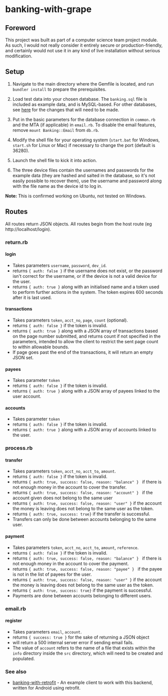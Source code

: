 # banking-with-grape

## Foreword

This project was built as part of a computer science team project module. As such, I would not really consider it entirely secure or production-friendly, and certainly would not use it in any kind of live installation without serious modification.

## Setup
1. Navigate to the main directory where the Gemfile is located, and run `bundler install` to prepare the prerequisites.

2. Load test data into your chosen database. The `banking.sql` file is included as example data, and is MySQL-based. For other databases, see [here](#notes-for-non-mysql-databases) for the changes that will need to be made.

3. Put in the basic parameters for the database connection in `common.rb` and the MTA (if applicable) in `email.rb`. To disable the email features, remove `mount Banking::Email` from `db.rb`.

4. Modify the shell file for your operating system (`start.bat` for Windows, `start.sh` for Linux or Mac) if necessary to change the port (default is 36280).

5. Launch the shell file to kick it into action.

6. The three device files contain the usernames and passwords for the example data (they are hashed and salted in the database, so it's not easily possible to recover them), use the username and password along with the file name as the device id to log in.

**Note:** This is confirmed working on Ubuntu, not tested on Windows.

## Routes

All routes return JSON objects.
All routes begin from the host route (eg http://localhost/login).

### return.rb

#### login
* Takes parameters `username`, `password`, `dev_id`.
* returns `{ auth: false }` if the username does not exist, or the password isn't correct for the username, or if the device is not a valid device for the user.
* returns `{ auth: true }` along with an initialised name and a token used to perform further actions in the system. The token expires 600 seconds after it is last used.

#### transactions
* Takes parameters `token`, `acct_no`, `page`, `count` (optional).
* returns `{ auth: false }` if the token is invalid.
* returns `{ auth: true }` along with a JSON array of transactions based on the page number submitted, and returns count if not specified in the parameters, intended to allow the client to restrict the sent page count to within allowable bounds. 
* If page goes past the end of the transactions, it will return an empty JSON set.

#### payees
* Takes parameter `token`
* returns `{ auth: false }` if the token is invalid.
* returns `{ auth: true }` along with a JSON array of payees linked to the user account.

#### accounts
* Takes parameter `token`
* returns `{ auth: false }` if the token is invalid.
* returns `{ auth: true }` along with a JSON array of accounts linked to the user.

### process.rb

#### transfer
* Takes parameters `token`, `acct_no`, `acct_to`, `amount`.
* returns `{ auth: false }` if the token is invalid.
* returns `{ auth: true, success: false, reason: "balance" } ` if there is not enough money in the account to cover the transfer.
* returns `{ auth: true, success: false, reason: "account" } ` if the account given does not belong to the same user
* returns `{ auth: true, success: false, reason: "user" }` if the account the money is leaving does not belong to the same user as the token.
* returns `{ auth: true, success: true}` if the transfer is successful.
* Transfers can only be done between accounts belonging to the same user.

#### payment
* Takes parameters `token`, `acct_no`, `acct_to`, `amount`, `reference`.
* returns `{ auth: false }` if the token is invalid.
* returns `{ auth: true, success: false, reason: "balance" } ` if there is not enough money in the account to cover the payment.
* returns `{ auth: true, success: false, reason: "payee" } ` if the payee is not in the list of payees for the user.
* returns `{ auth: true, success: false, reason: "user" }` if the account the money is leaving does not belong to the same user as the token.
* returns `{ auth: true, success: true}` if the payment is successful.
* Payments are done between accounts belonging to different users.

### email.rb

#### register
* Takes parameters `email`, `account`.
* returns `{ success: true }` for the sake of returning a JSON object
* will return a 500 internal server error if sending email fails.
* The value of `account` refers to the name of a file that exists within the `info` directory inside the `src` directory, which will need to be created and populated.

### See also
* [banking-with-retrofit](https://github.com/JudgeZarbi/banking-with-retrofit) - An example client to work with this backend, written for Android using retrofit.